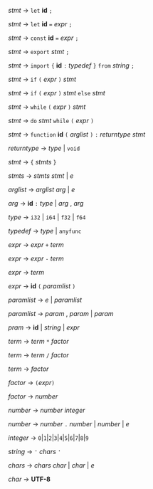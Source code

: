 _stmt_ -> `let` **id** `;`

_stmt_ -> `let` **id** `=` _expr_ `;`

_stmt_ -> `const` **id** `=` _expr_ `;`

_stmt_ -> `export` _stmt_ `;`

_stmt_ -> `import` `{` **id** `:` _typedef_ `}` `from` _string_ `;`

_stmt_ -> `if` `(` _expr_ `)` _stmt_

_stmt_ -> `if` `(` _expr_ `)` _stmt_ `else` _stmt_

_stmt_ -> `while` `(` _expr_ `)` _stmt_

_stmt_ -> `do` _stmt_ `while` `(` _expr_ `)`

_stmt_ -> `function` **id** `(` _arglist_ `)` `:` _returntype_ _stmt_

_returntype_ -> _type_ | `void`

_stmt_ -> `{` _stmts_ `}`

_stmts_ -> _stmts_ _stmt_ | _e_

_arglist_ -> _arglist_ _arg_ | _e_

_arg_ -> **id** `:` _type_ | _arg_ , _arg_

_type_ -> `i32` | `i64` | `f32` | `f64`

_typedef_ -> _type_ | `anyfunc`

_expr_ -> _expr_ `+` _term_

_expr_ -> _expr_ `-` _term_

_expr_ -> _term_

_expr_ -> **id** `(` _paramlist_ `)`

_paramlist_ -> _e_ | _paramlist_

_paramlist_ -> _param_ , _param_ | _param_

_pram_ -> **id** | _string_ | _expr_

_term_ -> _term_ `*` _factor_

_term_ -> _term_ `/` _factor_

_term_ -> _factor_

_factor_ -> `(`_expr_`)`

_factor_ -> _number_

_number_ -> _number_ _integer_

_number_ -> _number_ `.` _number_ | _number_ | _e_

_integer_ -> `0`|`1`|`2`|`3`|`4`|`5`|`6`|`7`|`8`|`9`

_string_ -> `'` _chars_ `'`

_chars_ -> _chars_ _char_ | _char_ | _e_

_char_ -> **UTF-8**


